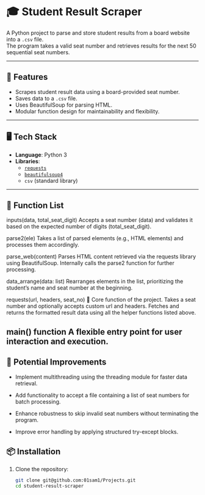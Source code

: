 # 🎓 Student Result Scraper

A Python project to parse and store student results from a board website into a `.csv` file.  
The program takes a valid seat number and retrieves results for the next 50 sequential seat numbers.

---

## 📌 Features

- Scrapes student result data using a board-provided seat number.
- Saves data to a `.csv` file.
- Uses BeautifulSoup for parsing HTML.
- Modular function design for maintainability and flexibility.

---

## 🖥️ Tech Stack

- **Language**: Python 3  
- **Libraries**:
  - [`requests`](https://pypi.org/project/requests/)
  - [`beautifulsoup4`](https://pypi.org/project/beautifulsoup4/)
  - `csv` (standard library)

---
## 🧩 Function List
inputs(data, total_seat_digit)
Accepts a seat number (data) and validates it based on the expected number of digits (total_seat_digit).

parse2(ele)
Takes a list of parsed elements (e.g., <td> HTML elements) and processes them accordingly.

parse_web(content)
Parses HTML content retrieved via the requests library using BeautifulSoup.
Internally calls the parse2 function for further processing.

data_arrange(data: list)
Rearranges elements in the list, prioritizing the student’s name and seat number at the beginning.

requests(url, headers, seat_no)
🔧 Core function of the project.
Takes a seat number and optionally accepts custom url and headers.
Fetches and returns the formatted result data using all the helper functions listed above.


main() function
A flexible entry point for user interaction and execution. <br>
---
## 🚀 Potential Improvements
- Implement multithreading using the threading module for faster data retrieval.

- Add functionality to accept a file containing a list of seat numbers for batch processing.

- Enhance robustness to skip invalid seat numbers without terminating the program.

- Improve error handling by applying structured try-except blocks.

## 📦 Installation

1. Clone the repository:

   ```bash
   git clone git@github.com:01sam1/Projects.git
   cd student-result-scraper
